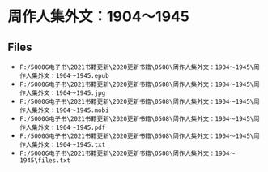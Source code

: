 # 周作人集外文：1904～1945

## Files

- `F:/5000G电子书\2021书籍更新\2020更新书籍\0508\周作人集外文：1904～1945\周作人集外文：1904～1945.epub`
- `F:/5000G电子书\2021书籍更新\2020更新书籍\0508\周作人集外文：1904～1945\周作人集外文：1904～1945.jpg`
- `F:/5000G电子书\2021书籍更新\2020更新书籍\0508\周作人集外文：1904～1945\周作人集外文：1904～1945.mobi`
- `F:/5000G电子书\2021书籍更新\2020更新书籍\0508\周作人集外文：1904～1945\周作人集外文：1904～1945.pdf`
- `F:/5000G电子书\2021书籍更新\2020更新书籍\0508\周作人集外文：1904～1945\周作人集外文：1904～1945.txt`
- `F:/5000G电子书\2021书籍更新\2020更新书籍\0508\周作人集外文：1904～1945\files.txt`
